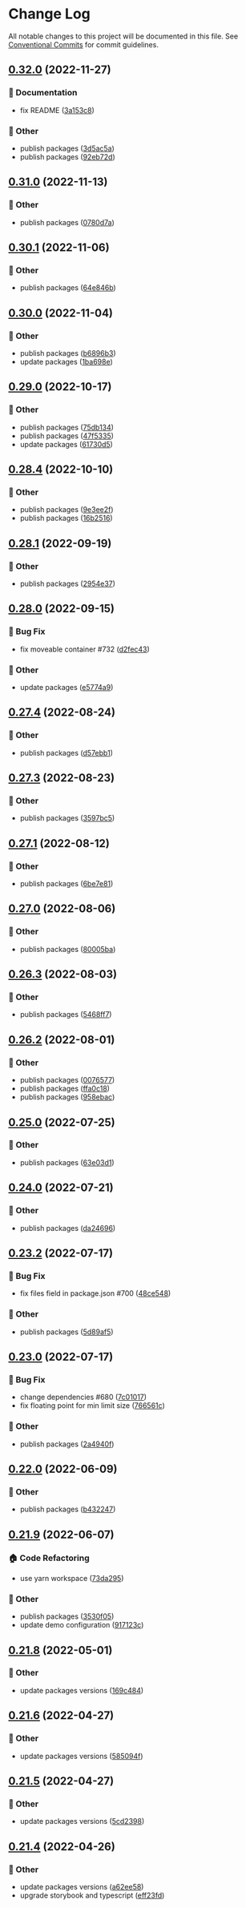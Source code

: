 # Change Log

All notable changes to this project will be documented in this file.
See [Conventional Commits](https://conventionalcommits.org) for commit guidelines.

## [0.32.0](https://github.com/daybrush/moveable/blob/master/packages/svelte-moveable/compare/svelte-moveable@0.31.0...svelte-moveable@0.32.0) (2022-11-27)


### :memo: Documentation

* fix README ([3a153c8](https://github.com/daybrush/moveable/blob/master/packages/svelte-moveable/commit/3a153c849b7279ec5fd603167117c88f25a7149c))


### :mega: Other

* publish packages ([3d5ac5a](https://github.com/daybrush/moveable/blob/master/packages/svelte-moveable/commit/3d5ac5ad855d98a2f555174cc46ec09c148d6a20))
* publish packages ([92eb72d](https://github.com/daybrush/moveable/blob/master/packages/svelte-moveable/commit/92eb72df6110eb40a66b4726740240acb43e9745))



## [0.31.0](https://github.com/daybrush/moveable/blob/master/packages/svelte-moveable/compare/svelte-moveable@0.30.1...svelte-moveable@0.31.0) (2022-11-13)


### :mega: Other

* publish packages ([0780d7a](https://github.com/daybrush/moveable/blob/master/packages/svelte-moveable/commit/0780d7a204e5f1fa13070d4fa3ca657dfe3ee4af))



## [0.30.1](https://github.com/daybrush/moveable/blob/master/packages/svelte-moveable/compare/svelte-moveable@0.30.0...svelte-moveable@0.30.1) (2022-11-06)


### :mega: Other

* publish packages ([64e846b](https://github.com/daybrush/moveable/blob/master/packages/svelte-moveable/commit/64e846bb0e606756bc0b87c92b2b1052b458b9f7))



## [0.30.0](https://github.com/daybrush/moveable/blob/master/packages/svelte-moveable/compare/svelte-moveable@0.29.0...svelte-moveable@0.30.0) (2022-11-04)


### :mega: Other

* publish packages ([b6896b3](https://github.com/daybrush/moveable/blob/master/packages/svelte-moveable/commit/b6896b340dd1f78777bd63c48e8545895df9aa5e))
* update packages ([1ba698e](https://github.com/daybrush/moveable/blob/master/packages/svelte-moveable/commit/1ba698e996efe9c7c487823fe513ef43592cd6e9))



## [0.29.0](https://github.com/daybrush/moveable/blob/master/packages/svelte-moveable/compare/svelte-moveable@0.28.4...svelte-moveable@0.29.0) (2022-10-17)


### :mega: Other

* publish packages ([75db134](https://github.com/daybrush/moveable/blob/master/packages/svelte-moveable/commit/75db1345ab1119dd9a5270c7c11de455888c2627))
* publish packages ([47f5335](https://github.com/daybrush/moveable/blob/master/packages/svelte-moveable/commit/47f53351792bf5264c6d66745088e0571cedc3aa))
* update packages ([61730d5](https://github.com/daybrush/moveable/blob/master/packages/svelte-moveable/commit/61730d5c143d4027c55a714c764efe77bbebe5bf))



## [0.28.4](https://github.com/daybrush/moveable/blob/master/packages/svelte-moveable/compare/svelte-moveable@0.28.1...svelte-moveable@0.28.4) (2022-10-10)


### :mega: Other

* publish packages ([9e3ee2f](https://github.com/daybrush/moveable/blob/master/packages/svelte-moveable/commit/9e3ee2ff44dea473e7aa73e4d501c2d23062f40d))
* publish packages ([16b2516](https://github.com/daybrush/moveable/blob/master/packages/svelte-moveable/commit/16b251618307faad8f8f3fc5433b27ed1466311c))



## [0.28.1](https://github.com/daybrush/moveable/blob/master/packages/svelte-moveable/compare/svelte-moveable@0.28.0...svelte-moveable@0.28.1) (2022-09-19)


### :mega: Other

* publish packages ([2954e37](https://github.com/daybrush/moveable/blob/master/packages/svelte-moveable/commit/2954e37b9a4e2100a8a55c0d49d279e7f994fd94))



## [0.28.0](https://github.com/daybrush/moveable/blob/master/packages/svelte-moveable/compare/svelte-moveable@0.27.4...svelte-moveable@0.28.0) (2022-09-15)


### :bug: Bug Fix

* fix moveable container #732 ([d2fec43](https://github.com/daybrush/moveable/blob/master/packages/svelte-moveable/commit/d2fec43aeed2e935a9315003f2876b7b99a46ac4))


### :mega: Other

* update packages ([e5774a9](https://github.com/daybrush/moveable/blob/master/packages/svelte-moveable/commit/e5774a9becd500d154e8d354017dcbd80505ba13))



## [0.27.4](https://github.com/daybrush/moveable/blob/master/packages/svelte-moveable/compare/svelte-moveable@0.27.3...svelte-moveable@0.27.4) (2022-08-24)


### :mega: Other

* publish packages ([d57ebb1](https://github.com/daybrush/moveable/blob/master/packages/svelte-moveable/commit/d57ebb130006c47e3a687d2b417fe3fe7f30149a))



## [0.27.3](https://github.com/daybrush/moveable/blob/master/packages/svelte-moveable/compare/svelte-moveable@0.27.1...svelte-moveable@0.27.3) (2022-08-23)


### :mega: Other

* publish packages ([3597bc5](https://github.com/daybrush/moveable/blob/master/packages/svelte-moveable/commit/3597bc5fd58cdec56fd4ff8916380a6f3709f7f5))



## [0.27.1](https://github.com/daybrush/moveable/blob/master/packages/svelte-moveable/compare/svelte-moveable@0.27.0...svelte-moveable@0.27.1) (2022-08-12)


### :mega: Other

* publish packages ([6be7e81](https://github.com/daybrush/moveable/blob/master/packages/svelte-moveable/commit/6be7e8122b8edd2e323a039cdbb73381de74e14f))



## [0.27.0](https://github.com/daybrush/moveable/blob/master/packages/svelte-moveable/compare/svelte-moveable@0.26.3...svelte-moveable@0.27.0) (2022-08-06)


### :mega: Other

* publish packages ([80005ba](https://github.com/daybrush/moveable/blob/master/packages/svelte-moveable/commit/80005bada5651afd0c5487a193ab321b22ab1b55))



## [0.26.3](https://github.com/daybrush/moveable/blob/master/packages/svelte-moveable/compare/svelte-moveable@0.26.2...svelte-moveable@0.26.3) (2022-08-03)


### :mega: Other

* publish packages ([5468ff7](https://github.com/daybrush/moveable/blob/master/packages/svelte-moveable/commit/5468ff763bfa3f30e637ce8f504af09152b22c5c))



## [0.26.2](https://github.com/daybrush/moveable/blob/master/packages/svelte-moveable/compare/svelte-moveable@0.25.0...svelte-moveable@0.26.2) (2022-08-01)


### :mega: Other

* publish packages ([0076577](https://github.com/daybrush/moveable/blob/master/packages/svelte-moveable/commit/00765776ba92b5ca691c1aefd1c20687952373d9))
* publish packages ([ffa0c18](https://github.com/daybrush/moveable/blob/master/packages/svelte-moveable/commit/ffa0c18bb6970d6f8d88a49db23b11620e704618))
* publish packages ([958ebac](https://github.com/daybrush/moveable/blob/master/packages/svelte-moveable/commit/958ebace6032eafb17f1ce366394b440671b45b3))



## [0.25.0](https://github.com/daybrush/moveable/blob/master/packages/svelte-moveable/compare/svelte-moveable@0.24.0...svelte-moveable@0.25.0) (2022-07-25)


### :mega: Other

* publish packages ([63e03d1](https://github.com/daybrush/moveable/blob/master/packages/svelte-moveable/commit/63e03d1d5f69e56c7df6d357c58d7acd06932e80))



## [0.24.0](https://github.com/daybrush/moveable/blob/master/packages/svelte-moveable/compare/svelte-moveable@0.23.2...svelte-moveable@0.24.0) (2022-07-21)


### :mega: Other

* publish packages ([da24696](https://github.com/daybrush/moveable/blob/master/packages/svelte-moveable/commit/da24696977c24b6ea54a433192d15bb7ecbc62e9))



## [0.23.2](https://github.com/daybrush/moveable/blob/master/packages/svelte-moveable/compare/svelte-moveable@0.23.0...svelte-moveable@0.23.2) (2022-07-17)


### :bug: Bug Fix

* fix files field in package.json #700 ([48ce548](https://github.com/daybrush/moveable/blob/master/packages/svelte-moveable/commit/48ce548438dd0a7da9f544730b2fc3ab65073775))


### :mega: Other

* publish packages ([5d89af5](https://github.com/daybrush/moveable/blob/master/packages/svelte-moveable/commit/5d89af521d1a288d4d9ca7923e0e9654e8f97d53))



## [0.23.0](https://github.com/daybrush/moveable/blob/master/packages/svelte-moveable/compare/svelte-moveable@0.22.0...svelte-moveable@0.23.0) (2022-07-17)


### :bug: Bug Fix

* change dependencies #680 ([7c01017](https://github.com/daybrush/moveable/blob/master/packages/svelte-moveable/commit/7c010170642f68b2ec52cf0ea8e2b569fcd2b634))
* fix floating point for min limit size ([766561c](https://github.com/daybrush/moveable/blob/master/packages/svelte-moveable/commit/766561c0e785098720c5a0ae6d9da1e2d9d7b879))


### :mega: Other

* publish packages ([2a4940f](https://github.com/daybrush/moveable/blob/master/packages/svelte-moveable/commit/2a4940f74997fae24c7d77c553a6bc6be1301d40))



## [0.22.0](https://github.com/daybrush/moveable/blob/master/packages/svelte-moveable/compare/svelte-moveable@0.21.9...svelte-moveable@0.22.0) (2022-06-09)


### :mega: Other

* publish packages ([b432247](https://github.com/daybrush/moveable/blob/master/packages/svelte-moveable/commit/b4322470bcd3bb05fc67d2c89eedd737f8b4b67a))



## [0.21.9](https://github.com/daybrush/moveable/blob/master/packages/svelte-moveable/compare/svelte-moveable@0.21.8...svelte-moveable@0.21.9) (2022-06-07)


### :house: Code Refactoring

* use yarn workspace ([73da295](https://github.com/daybrush/moveable/blob/master/packages/svelte-moveable/commit/73da295064845a3791782c1777a9c555272a0af0))


### :mega: Other

* publish packages ([3530f05](https://github.com/daybrush/moveable/blob/master/packages/svelte-moveable/commit/3530f0526081b0c010e6c964265b466713f0212e))
* update demo configuration ([917123c](https://github.com/daybrush/moveable/blob/master/packages/svelte-moveable/commit/917123cdea2830e8e8f4a8d7b2a99654f16682ef))



## [0.21.8](https://github.com/daybrush/moveable/blob/master/packages/svelte-moveable/compare/svelte-moveable@0.21.6...svelte-moveable@0.21.8) (2022-05-01)


### :mega: Other

* update packages versions ([169c484](https://github.com/daybrush/moveable/blob/master/packages/svelte-moveable/commit/169c48417bb4bc07c59e227c545e379dbf43d15b))



## [0.21.6](https://github.com/daybrush/moveable/blob/master/packages/svelte-moveable/compare/svelte-moveable@0.21.5...svelte-moveable@0.21.6) (2022-04-27)


### :mega: Other

* update packages versions ([585094f](https://github.com/daybrush/moveable/blob/master/packages/svelte-moveable/commit/585094f76ec6e1556159ac357d6ac83ebab953ae))



## [0.21.5](https://github.com/daybrush/moveable/blob/master/packages/svelte-moveable/compare/svelte-moveable@0.21.4...svelte-moveable@0.21.5) (2022-04-27)


### :mega: Other

* update packages versions ([5cd2398](https://github.com/daybrush/moveable/blob/master/packages/svelte-moveable/commit/5cd2398dbb4dbbda24032641fe5bf111780b75fc))



## [0.21.4](https://github.com/daybrush/moveable/blob/master/packages/svelte-moveable/compare/svelte-moveable@0.21.3...svelte-moveable@0.21.4) (2022-04-26)


### :mega: Other

* update packages versions ([a62ee58](https://github.com/daybrush/moveable/blob/master/packages/svelte-moveable/commit/a62ee58b9bc32f06edc95d55ea28b60c20881ac4))
* upgrade storybook and typescript ([eff23fd](https://github.com/daybrush/moveable/blob/master/packages/svelte-moveable/commit/eff23fd7340964ed0e3e6f5930e56558c4d91d18))

